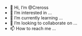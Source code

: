 - 👋 Hi, I’m @Creross
- 👀 I’m interested in ...
- 🌱 I’m currently learning ...
- 💞️ I’m looking to collaborate on ...
- 📫 How to reach me ...

<!---
Creross/Creross is a ✨ special ✨ repository because its `README.md` (this file) appears on your GitHub profile.
You can click the Preview link to take a look at your changes.
--->
